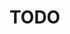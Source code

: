 # TODO

<!--
# Näytä lipputyyppi

Nayta haetun lipputyyppin tiedot.

**URL** : `/api/lipputyyppit/{id}`

**Metodi** : `GET`

**Oikeudet vaaditaan** : ADMIN tai USER

**Query-parametrit:** 

`id` (pakollinen): lipputyypin yksilöivä arvo.

## Onnistunut vastaus

**Koodi** : `200 OK`

**Sisältöesimerkit** :

Lipputyyppi, jonka id on 1 ja jolle on tallennettu tiedot.

```json

```

## Epäonnistunut vastaus

**Koodi** : `404 NOT FOUND`

**Sisältöesimerkit** :

Lipputyyppi, jonka id on 8 ja jolle ei ole tallennettu tietoja.

```json

```
### Tai

**Ehto** : Jos lipputyypin id on väärässä muodossa

**Koodi** : `400 BAD REQUEST`

**Sisältöesimerkit**

Kun yritetään poistaa lipputyyppiä id:llä "x".

```json

```
-->